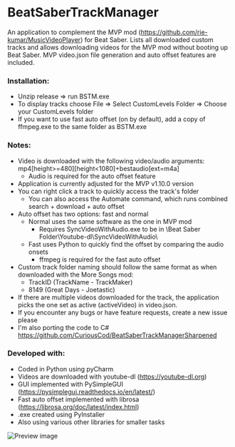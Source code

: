 # BeatSaberTrackManager
An application to complement the MVP mod (https://github.com/rie-kumar/MusicVideoPlayer) for Beat Saber. Lists all downloaded custom tracks and allows downloading videos for the MVP mod without booting up Beat Saber. MVP video.json file generation and auto offset features are included.

<h3>Installation:</h3>

- Unzip release => run BSTM.exe
- To display tracks choose File => Select CustomLevels Folder => Choose your CustomLevels folder
- If you want to use fast auto offset (on by default), add a copy of ffmpeg.exe to the same folder as BSTM.exe

<h3>Notes:</h3>

- Video is downloaded with the following video/audio arguments: mp4[height>=480][height<1080]+bestaudio[ext=m4a]
  - Audio is required for the auto offset feature
- Application is currently adjusted for the MVP v1.10.0 version
- You can right click a track to quickly access the track's folder
  - You can also access the Automate command, which runs combined search + download + auto offset
- Auto offset has two options: fast and normal
  - Normal uses the same software as the one in MVP mod
    - Requires SyncVideoWithAudio.exe to be in \Beat Saber Folder\Youtube-dl\SyncVideoWithAudio\
  - Fast uses Python to quickly find the offset by comparing the audio onsets
    - ffmpeg is required for the fast auto offset
- Custom track folder naming should follow the same format as when downloaded with the More Songs mod:</br>
  - TrackID (TrackName - TrackMaker)</br>
  - 8149 (Great Days - Joetastic)
- If there are multiple videos downloaded for the track, the application picks the one set as active (activeVideo) in video.json. 
- If you encounter any bugs or have feature requests, create a new issue please
- I'm also porting the code to C# https://github.com/CuriousCod/BeatSaberTrackManagerSharpened

<h3>Developed with:</h3>

- Coded in Python using pyCharm
- Videos are downloaded with youtube-dl (https://youtube-dl.org)
- GUI implemented with PySimpleGUI (https://pysimplegui.readthedocs.io/en/latest/)
- Fast auto offset implemented with librosa (https://librosa.org/doc/latest/index.html)
- .exe created using PyInstaller
- Also using various other libraries for smaller tasks

![Preview image](https://www.dropbox.com/s/d9teb2xio3r2nsw/Screenshot%202020-08-24%2002.26.48.png?raw=1)

